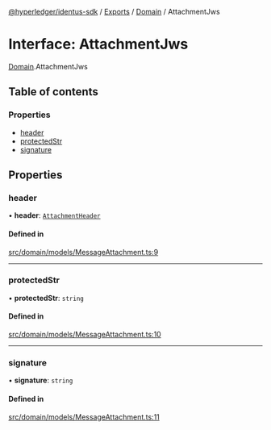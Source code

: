 [@hyperledger/identus-sdk](../README.md) / [Exports](../modules.md) / [Domain](../modules/Domain.md) / AttachmentJws

# Interface: AttachmentJws

[Domain](../modules/Domain.md).AttachmentJws

## Table of contents

### Properties

- [header](Domain.AttachmentJws.md#header)
- [protectedStr](Domain.AttachmentJws.md#protectedstr)
- [signature](Domain.AttachmentJws.md#signature)

## Properties

### header

• **header**: [`AttachmentHeader`](Domain.AttachmentHeader.md)

#### Defined in

[src/domain/models/MessageAttachment.ts:9](https://github.com/hyperledger-identus/sdk-ts/blob/ccc9c0ac7bbfa014ad60ef1b5e244665d7b8ffc1/src/domain/models/MessageAttachment.ts#L9)

___

### protectedStr

• **protectedStr**: `string`

#### Defined in

[src/domain/models/MessageAttachment.ts:10](https://github.com/hyperledger-identus/sdk-ts/blob/ccc9c0ac7bbfa014ad60ef1b5e244665d7b8ffc1/src/domain/models/MessageAttachment.ts#L10)

___

### signature

• **signature**: `string`

#### Defined in

[src/domain/models/MessageAttachment.ts:11](https://github.com/hyperledger-identus/sdk-ts/blob/ccc9c0ac7bbfa014ad60ef1b5e244665d7b8ffc1/src/domain/models/MessageAttachment.ts#L11)
